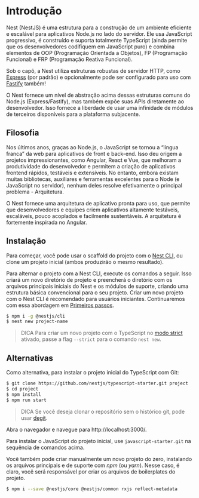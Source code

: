 # Introdução

Nest (NestJS) é uma estrutura para a construção de um ambiente eficiente e escalável para aplicativos Node.js no lado do servidor. Ele usa JavaScript progressivo, é construído e suporta totalmente TypeScript (ainda permite que os desenvolvedores codifiquem em JavaScript puro) e combina elementos de OOP (Programação Orientada a Objetos), FP (Programação Funcional) e FRP (Programação Reativa Funcional).

Sob o capô, a Nest utiliza estruturas robustas de servidor HTTP, como [Express](https://expressjs.com/) (por padrão) e opcionalmente pode ser configurado para uso com [Fastify](https://github.com/fastify/fastify) também!

O Nest fornece um nível de abstração acima dessas estruturas comuns do Node.js (Express/Fastify), mas também expõe suas APIs diretamente ao desenvolvedor. Isso fornece a liberdade de usar uma infinidade de módulos de terceiros disponíveis para a plataforma subjacente.

## Filosofia
Nos últimos anos, graças ao Node.js, o JavaScript se tornou a “língua franca” da web para aplicativos de front e back-end. Isso deu origem a projetos impressionantes, como Angular, React e Vue, que melhoram a produtividade do desenvolvedor e permitem a criação de aplicativos frontend rápidos, testáveis e extensíveis. No entanto, embora existam muitas bibliotecas, auxiliares e ferramentas excelentes para o Node (e JavaScript no servidor), nenhum deles resolve efetivamente o principal problema - Arquitetura.

O Nest fornece uma arquitetura de aplicativo pronta para uso, que permite que desenvolvedores e equipes criem aplicativos altamente testáveis, escaláveis, pouco acoplados e facilmente sustentáveis. A arquitetura é fortemente inspirada no Angular.

## Instalação
Para começar, você pode usar o scaffold do projeto com o [Nest CLI](https://docs.nestjs.com/cli/overview), ou clone um projeto inicial (ambos produzirão o mesmo resultado).

Para alternar o projeto com a Nest CLI, execute os comandos a seguir. Isso criará um novo diretório de projeto e preencherá o diretório com os arquivos principais iniciais do Nest e os módulos de suporte, criando uma estrutura básica convencional para o seu projeto. Criar um novo projeto com o Nest CLI é recomendado para usuários iniciantes. Continuaremos com essa abordagem em [Primeiros passos](/overview/first-steps.md).

```bash
$ npm i -g @nestjs/cli
$ nest new project-name
```

> DICA
> Para criar um novo projeto com o TypeScript no [modo strict](https://www.typescriptlang.org/tsconfig#strict) ativado, passe a flag `--strict` para o comando `nest new`.

## Alternativas
Como alternativa, para instalar o projeto inicial do TypeScript com Git:

```bash
$ git clone https://github.com/nestjs/typescript-starter.git project
$ cd project
$ npm install
$ npm run start
```

> DICA
> Se você deseja clonar o repositório sem o histórico git, pode usar [degit](https://github.com/Rich-Harris/degit).

Abra o navegador e navegue para http://localhost:3000/.

Para instalar o JavaScript do projeto inicial, use `javascript-starter.git` na sequência de comandos acima.

Você também pode criar manualmente um novo projeto do zero, instalando os arquivos principais e de suporte com *npm* (ou *yarn*). Nesse caso, é claro, você será responsável por criar os arquivos de boilerplates do projeto.

```bash
$ npm i --save @nestjs/core @nestjs/common rxjs reflect-metadata
```

